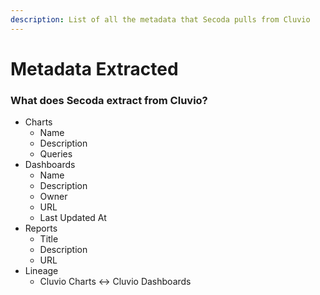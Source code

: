 ```yaml
---
description: List of all the metadata that Secoda pulls from Cluvio
---
```


# Metadata Extracted

### What does Secoda extract from Cluvio?

* Charts
  * Name
  * Description
  * Queries
* Dashboards
  * Name
  * Description
  * Owner
  * URL
  * Last Updated At
* Reports
  * Title
  * Description
  * URL
* Lineage
  * Cluvio Charts  <-> Cluvio Dashboards&#x20;
